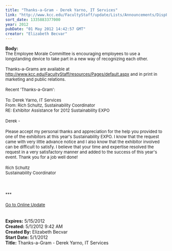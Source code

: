 ```yaml
---
title: "Thanks-a-Gram - Derek Yarno, IT Services"
link: "http://www.kcc.edu/FacultyStaff/update/Lists/Announcements/DispForm.aspx?ID=694"
sort_date: 1335883377000
year: 2012
pubDate: "01 May 2012 14:42:57 GMT"
creator: "Elizabeth Becvar"
---
```


<div><b>Body:</b> <div class="ExternalClassC8C49A8AA6C74CDE94D12B03162DB602">
<div><font size="2">The Employee Morale Committee is encouraging employees to use a longstanding device to take part in a new way of recognizing each other. <br /> <br />Thanks-a-Grams are available at </font><a href="/FacultyStaff/resources/Pages/default.aspx"><font size="2">http://www.kcc.edu/FacultyStaff/resources/Pages/default.aspx</font></a><font size="2"> and in print in marketing and public relations. <br /> <br />Recent 'Thanks-a-Gram':</font></div>
<div><font size="2"></font> </div>
<div><font size="2">To: Derek Yarno, IT Services</font></div>
<div><font size="2">From: Rich Schultz, Sustainability Coordinator</font></div>
<div><font size="2">RE: Exhibitor Assistance for 2012 Sustainability EXPO</font></div>
<div> </div>
<div><font size="2">Derek -</font></div>
<div><br /><font size="2">Please accept my personal thanks and appreciation for the help you provided to one of the exhibitors at this year's Sustainability EXPO. I know that the request came with very little advance notice and I also know that the exhibitor involved can be difficult to satisfy. I believe that your time and expertise resolved the request in a very satisfactory manner and added to the success of this year's event. Thank you for a job well done!</font></div>
<div><br /><font size="2">Rich Schultz<br />Sustainability Coordinator</font></div>
<div><font size="2"></font> </div>
<div><font size="2"></font> </div>
<div> </div>
<div><font size="2">***</font></div>
<div><font size="2"></font> </div>
<div><a href="/FacultyStaff/update/Pages/dailyupdate.aspx"><font size="2">Go to Online Update</font></a></div>
<div><br /> </div></div></div>
<div><b>Expires:</b> 5/15/2012</div>
<div><b>Created:</b> 5/1/2012 9:42 AM</div>
<div><b>Created By:</b> Elizabeth Becvar</div>
<div><b>Start Date:</b> 5/1/2012</div>
<div><b>Title:</b> Thanks-a-Gram - Derek Yarno, IT Services</div>
